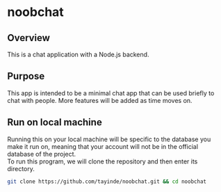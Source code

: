 # noobchat
## Overview
This is a chat application with a Node.js backend.
## Purpose
This app is intended to be a minimal chat app that can be used briefly to chat with people. More features will be added as time moves on.
## Run on local machine
Running this on your local machine will be specific to the database you make it run on, meaning that your account will not be in the official database of the project.
<br>
To run this program, we will clone the repository and then enter its directory.
```sh
git clone https://github.com/tayinde/noobchat.git && cd noobchat
```
